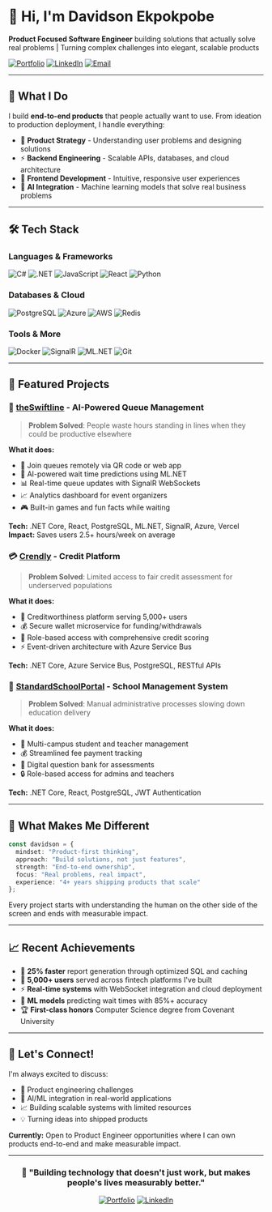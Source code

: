 # 👋 Hi, I'm Davidson Ekpokpobe

**Product Focused Software Engineer** building solutions that actually solve real problems | Turning complex challenges into elegant, scalable products

[![Portfolio](https://img.shields.io/badge/Portfolio-Visit-blue?style=for-the-badge&logo=vercel)](https://davidson-portfolio-seven.vercel.app/)
[![LinkedIn](https://img.shields.io/badge/LinkedIn-Connect-blue?style=for-the-badge&logo=linkedin)](https://linkedin.com/in/davidson-ekpokpobe/)
[![Email](https://img.shields.io/badge/Email-Contact-red?style=for-the-badge&logo=gmail)](mailto:davidsonekpokpobe@gmail.com)

---

## 🚀 What I Do

I build **end-to-end products** that people actually want to use. From ideation to production deployment, I handle everything:
- 🎯 **Product Strategy** - Understanding user problems and designing solutions
- ⚡ **Backend Engineering** - Scalable APIs, databases, and cloud architecture  
- 🎨 **Frontend Development** - Intuitive, responsive user experiences
- 🤖 **AI Integration** - Machine learning models that solve real business problems

---

## 🛠️ Tech Stack

### Languages & Frameworks
![C#](https://img.shields.io/badge/C%23-239120?style=flat-square&logo=c-sharp&logoColor=white)
![.NET](https://img.shields.io/badge/.NET-512BD4?style=flat-square&logo=dotnet&logoColor=white)
![JavaScript](https://img.shields.io/badge/JavaScript-F7DF1E?style=flat-square&logo=javascript&logoColor=black)
![React](https://img.shields.io/badge/React-61DAFB?style=flat-square&logo=react&logoColor=black)
![Python](https://img.shields.io/badge/Python-3776AB?style=flat-square&logo=python&logoColor=white)

### Databases & Cloud
![PostgreSQL](https://img.shields.io/badge/PostgreSQL-336791?style=flat-square&logo=postgresql&logoColor=white)
![Azure](https://img.shields.io/badge/Azure-0078D4?style=flat-square&logo=microsoft-azure&logoColor=white)
![AWS](https://img.shields.io/badge/AWS-232F3E?style=flat-square&logo=amazon-aws&logoColor=white)
![Redis](https://img.shields.io/badge/Redis-DC382D?style=flat-square&logo=redis&logoColor=white)

### Tools & More
![Docker](https://img.shields.io/badge/Docker-2496ED?style=flat-square&logo=docker&logoColor=white)
![SignalR](https://img.shields.io/badge/SignalR-512BD4?style=flat-square&logo=dotnet&logoColor=white)
![ML.NET](https://img.shields.io/badge/ML.NET-512BD4?style=flat-square&logo=dotnet&logoColor=white)
![Git](https://img.shields.io/badge/Git-F05032?style=flat-square&logo=git&logoColor=white)

---

## 🌟 Featured Projects

### 🚀 [theSwiftline](https://theswiftline.com) - AI-Powered Queue Management
> **Problem Solved**: People waste hours standing in lines when they could be productive elsewhere

**What it does:**
- 📱 Join queues remotely via QR code or web app
- 🤖 AI-powered wait time predictions using ML.NET
- 📊 Real-time queue updates with SignalR WebSockets
- 📈 Analytics dashboard for event organizers
- 🎮 Built-in games and fun facts while waiting

**Tech:** .NET Core, React, PostgreSQL, ML.NET, SignalR, Azure, Vercel  
**Impact:** Saves users 2.5+ hours/week on average

### 💳 [Crendly](https://www.crendly.com/) - Credit Platform
> **Problem Solved**: Limited access to fair credit assessment for underserved populations

**What it does:**
- 🏦 Creditworthiness platform serving 5,000+ users
- 💰 Secure wallet microservice for funding/withdrawals
- 🔐 Role-based access with comprehensive credit scoring
- ⚡ Event-driven architecture with Azure Service Bus

**Tech:** .NET Core, Azure Service Bus, PostgreSQL, RESTful APIs

### 🏫 [StandardSchoolPortal](https://standard-schools-portal-rwtv.vercel.app/) - School Management System
> **Problem Solved**: Manual administrative processes slowing down education delivery

**What it does:**
- 🏫 Multi-campus student and teacher management
- 💰 Streamlined fee payment tracking
- 📝 Digital question bank for assessments
- 🔒 Role-based access for admins and teachers

**Tech:** .NET Core, React, PostgreSQL, JWT Authentication

---

## 🎯 What Makes Me Different

```typescript
const davidson = {
  mindset: "Product-first thinking",
  approach: "Build solutions, not just features",
  strength: "End-to-end ownership",
  focus: "Real problems, real impact",
  experience: "4+ years shipping products that scale"
};
```

Every project starts with understanding the human on the other side of the screen and ends with measurable impact.

---

## 📈 Recent Achievements

- 🚀 **25% faster** report generation through optimized SQL and caching
- 👥 **5,000+ users** served across fintech platforms I've built
- ⚡ **Real-time systems** with WebSocket integration and cloud deployment
- 🤖 **ML models** predicting wait times with 85%+ accuracy
- 🏆 **First-class honors** Computer Science degree from Covenant University

---

## 💬 Let's Connect!

I'm always excited to discuss:
- 🚀 Product engineering challenges
- 🤖 AI/ML integration in real-world applications
- 📈 Building scalable systems with limited resources
- 💡 Turning ideas into shipped products

**Currently:** Open to Product Engineer opportunities where I can own products end-to-end and make measurable impact.

---

<div align="center">

### 🌟 "Building technology that doesn't just work, but makes people's lives measurably better."

[![Portfolio](https://img.shields.io/badge/🌐-Visit_Portfolio-blue?style=for-the-badge)](https://davidson-portfolio-seven.vercel.app/)
[![LinkedIn](https://img.shields.io/badge/💼-Connect_on_LinkedIn-blue?style=for-the-badge)](https://linkedin.com/in/davidson-ekpokpobe/)

</div>
